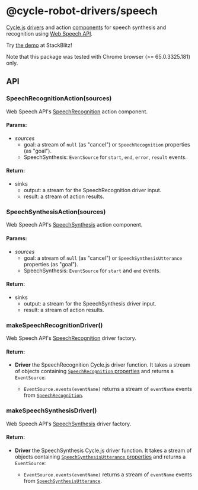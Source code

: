 <!-- This README.md is automatically generated. Edit the JSDoc comments in source code or the md files in docs/readmes/. -->

# @cycle-robot-drivers/speech

[Cycle.js](http://cycle.js.org/) [drivers](https://cycle.js.org/drivers.html) and action [components](https://cycle.js.org/components.html) for speech synthesis and recognition using [Web Speech API](https://developer.mozilla.org/en-US/docs/Web/API/Web_Speech_API).

Try [the demo](https://stackblitz.com/edit/cycle-robot-drivers-demos-speech) at StackBlitz!

Note that this package was tested with Chrome browser (>= 65.0.3325.181) only.

## API

<!-- Start src/SpeechRecognitionAction.ts -->

### SpeechRecognitionAction(sources)

Web Speech API's [SpeechRecognition](https://developer.mozilla.org/en-US/docs/Web/API/SpeechRecognition)
action component.

#### Params:

* *sources* 
  * goal: a stream of `null` (as "cancel") or `SpeechRecognition`
    properties (as "goal").
  * SpeechSynthesis: `EventSource` for `start`, `end`, `error`, `result`
    events.

#### Return:

* sinks 
  * output: a stream for the SpeechRecognition driver input.
  * result: a stream of action results.

<!-- End src/SpeechRecognitionAction.ts -->

<!-- Start src/SpeechSynthesisAction.ts -->

### SpeechSynthesisAction(sources)

Web Speech API's [SpeechSynthesis](https://developer.mozilla.org/en-US/docs/Web/API/SpeechSynthesis)
action component.

#### Params:

* *sources* 
  * goal: a stream of `null` (as "cancel") or `SpeechSynthesisUtterance`
    properties (as "goal").
  * SpeechSynthesis: `EventSource` for `start` and `end` events.

#### Return:

* sinks 
  * output: a stream for the SpeechSynthesis driver input.
  * result: a stream of action results.

<!-- End src/SpeechSynthesisAction.ts -->

<!-- Start src/index.ts -->

<!-- End src/index.ts -->

<!-- Start src/speech_recognition.ts -->

### makeSpeechRecognitionDriver()

Web Speech API's [SpeechRecognition](https://developer.mozilla.org/en-US/docs/Web/API/SpeechRecognition)
driver factory.

#### Return:

* **Driver** the SpeechRecognition Cycle.js driver function. It takes a   stream of objects containing [`SpeechRecognition` properties](https://developer.mozilla.org/en-US/docs/Web/API/SpeechRecognition#Properties)
  and returns a `EventSource`:

  * `EventSource.events(eventName)` returns a stream of `eventName`
    events from [`SpeechRecognition`](https://developer.mozilla.org/en-US/docs/Web/API/SpeechRecognition#Event_handlers).

<!-- End src/speech_recognition.ts -->

<!-- Start src/speech_synthesis.ts -->

### makeSpeechSynthesisDriver()

Web Speech API's [SpeechSynthesis](https://developer.mozilla.org/en-US/docs/Web/API/SpeechSynthesis)
driver factory.

#### Return:

* **Driver** the SpeechSynthesis Cycle.js driver function. It takes a   stream of objects containing [`SpeechSynthesisUtterance` properties](https://developer.mozilla.org/en-US/docs/Web/API/SpeechSynthesisUtterance#Properties)
  and returns a `EventSource`:

  * `EventSource.events(eventName)` returns a stream of  `eventName`
    events from [`SpeechSynthesisUtterance`](https://developer.mozilla.org/en-US/docs/Web/API/SpeechSynthesisUtterance#Event_handlers).

<!-- End src/speech_synthesis.ts -->

